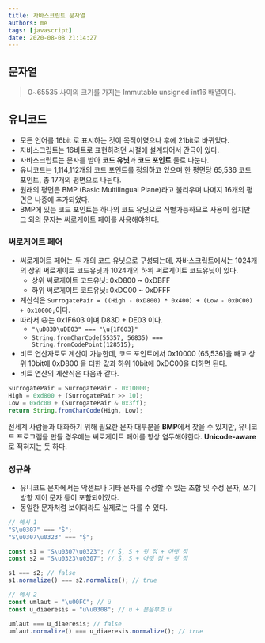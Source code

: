 ```yaml
---
title: 자바스크립트 문자열
authors: me
tags: [javascript]
date: 2020-08-08 21:14:27
---
```


## 문자열

> 0~65535 사이의 크기를 가지는 Immutable unsigned int16 배열이다.

## 유니코드

- 모든 언어를 16bit 로 표시하는 것이 목적이였으나 후에 21bit로 바뀌었다.
- 자바스크립트는 16비트로 표현하려던 시절에 설계되어서 간극이 있다.
- 자바스크립트는 문자를 받아 **코드 유닛**과 **코드 포인트** 둘로 나눈다.
- 유니코드는 1,114,112개의 코드 포인트를 정의하고 있으며 한 평면당 65,536 코드포인트, 총 17개의 평면으로 나뉜다.
- 원래의 평면은 BMP (Basic Multilingual Plane)라고 불리우며 나머지 16개의 평면은 나중에 추가되었다.
- BMP에 있는 코드 포인트는 하나의 코드 유닛으로 식별가능하므로 사용이 쉽지만 그 외의 문자는 써로게이트 페어를 사용해야한다.

### 써로게이트 페어

- 써로게이트 페어는 두 개의 코드 유닛으로 구성되는데, 자바스크립트에서는 1024개의 상위 써로게이트 코드유닛과 1024개의 하위 써로게이트 코드유닛이 있다.
  - 상위 써로게이트 코드유닛: 0xD800 ~ 0xDBFF
  - 하위 써로게이트 코드유닛: 0xDC00 ~ 0xDFFF
- 계산식은 `SurrogatePair = ((High - 0xD800) * 0x400) + (Low - 0xDC00) + 0x10000;`이다.
- 따라서 😃는 0x1F603 이며 D83D + DE03 이다.
  - `"\uD83D\uDE03" === "\u{1F603}"`
  - `String.fromCharCode(55357, 56835) === String.fromCodePoint(128515);`
- 비트 연산자로도 계산이 가능한데, 코드 포인트에서 0x10000 (65,536)을 빼고 상위 10bit에 0xD800 을 더한 값과 하위 10bit에 0xDC00을 더하면 된다.
- 비트 연산의 계산식은 다음과 같다.

```js
SurrogatePair = SurrogatePair - 0x10000;
High = 0xd800 + (SurrogatePair >> 10);
Low = 0xdc00 + (SurrogatePair & 0x3ff);
return String.fromCharCode(High, Low);
```

전세계 사람들과 대화하기 위해 필요한 문자 대부분을 **BMP**에서 찾을 수 있지만, 유니코드 프로그램을 만들 경우에는 써로게이트 페어를 항상 염두해야한다. **Unicode-aware** 로 적혀지는 듯 하다.

### 정규화

- 유니코드 문자에서는 악센트나 기타 문자를 수정할 수 있는 조합 및 수정 문자, 쓰기 방향 제어 문자 등이 포함되어있다.
- 동일한 문자처럼 보이더라도 실제로는 다를 수 있다.

```js
// 예시 1
"S\u0307" === "Ṡ";
"S\u0307\u0323" === "Ṩ";

const s1 = "S\u0307\u0323"; // Ṩ, S + 윗 점 + 아랫 점
const s2 = "S\u0323\u0307"; // Ṩ, S + 아랫 점 + 윗 점

s1 === s2; // false
s1.normalize() === s2.normalize(); // true

// 예시 2
const umlaut = "\u00FC"; // ü
const u_diaeresis = "u\u0308"; // u + 분음부호 ü

umlaut === u_diaeresis; // false
umlaut.normalize() === u_diaeresis.normalize(); // true
```
